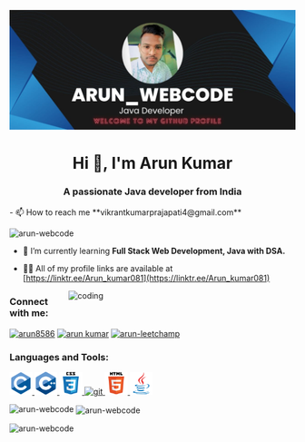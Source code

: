 ![logo](https://github.com/Arun-webcode/Arun-webcode/blob/main/WhatsApp%20Image%202023-03-27%20at%203.21.00%20AM.jpeg)
<h1 align="center">Hi 👋, I'm Arun Kumar</h1>
<h3 align="center">A passionate Java developer from India</h3>
- 📫 How to reach me **vikrantkumarprajapati4@gmail.com**


<p align="left"> <img src="https://komarev.com/ghpvc/?username=arun-webcode&label=Profile%20views&color=0e75b6&style=flat" alt="arun-webcode" /> </p>

- 🌱 I’m currently learning **Full Stack Web Development, Java with DSA.**

- 👨‍💻 All of my profile links are available at [https://linktr.ee/Arun_kumar081](https://linktr.ee/Arun_kumar081)
<img align="right" alt="coding" width="400" src="https://user-images.githubusercontent.com/69011963/137184767-79a13ec7-1bb3-4341-a6da-3a149c9c159a.gif">

<h3 align="left">Connect with me:</h3>
<p align="left">
<a href="https://twitter.com/arun8586" target="blank"><img align="center" src="https://raw.githubusercontent.com/rahuldkjain/github-profile-readme-generator/master/src/images/icons/Social/twitter.svg" alt="arun8586" height="30" width="40" /></a>
<a href="https://linkedin.com/in/arun kumar" target="blank"><img align="center" src="https://raw.githubusercontent.com/rahuldkjain/github-profile-readme-generator/master/src/images/icons/Social/linked-in-alt.svg" alt="arun kumar" height="30" width="40" /></a>
<a href="https://www.leetcode.com/arun-leetchamp" target="blank"><img align="center" src="https://raw.githubusercontent.com/rahuldkjain/github-profile-readme-generator/master/src/images/icons/Social/leet-code.svg" alt="arun-leetchamp" height="30" width="40" /></a>
</p>

<h3 align="left">Languages and Tools:</h3>
<p align="left"> <a href="https://www.cprogramming.com/" target="_blank" rel="noreferrer"> <img src="https://raw.githubusercontent.com/devicons/devicon/master/icons/c/c-original.svg" alt="c" width="40" height="40"/> </a> <a href="https://www.w3schools.com/cpp/" target="_blank" rel="noreferrer"> <img src="https://raw.githubusercontent.com/devicons/devicon/master/icons/cplusplus/cplusplus-original.svg" alt="cplusplus" width="40" height="40"/> </a> <a href="https://www.w3schools.com/css/" target="_blank" rel="noreferrer"> <img src="https://raw.githubusercontent.com/devicons/devicon/master/icons/css3/css3-original-wordmark.svg" alt="css3" width="40" height="40"/> </a> <a href="https://git-scm.com/" target="_blank" rel="noreferrer"> <img src="https://www.vectorlogo.zone/logos/git-scm/git-scm-icon.svg" alt="git" width="40" height="40"/> </a> <a href="https://www.w3.org/html/" target="_blank" rel="noreferrer"> <img src="https://raw.githubusercontent.com/devicons/devicon/master/icons/html5/html5-original-wordmark.svg" alt="html5" width="40" height="40"/> </a> <a href="https://www.java.com" target="_blank" rel="noreferrer"> <img src="https://raw.githubusercontent.com/devicons/devicon/master/icons/java/java-original.svg" alt="java" width="40" height="40"/> </a> </p>

<p><img align="left" src="https://github-readme-stats.vercel.app/api/top-langs?username=arun-webcode&show_icons=true&locale=en&layout=compact" alt="arun-webcode" /></p>

<p>&nbsp;<img align="center" src="https://github-readme-stats.vercel.app/api?username=arun-webcode&show_icons=true&locale=en" alt="arun-webcode" /></p>

<p><img align="center" src="https://github-readme-streak-stats.herokuapp.com/?user=arun-webcode&" alt="arun-webcode" /></p>
